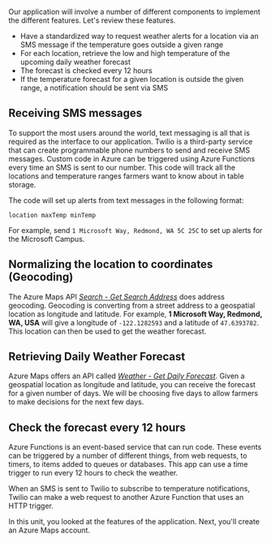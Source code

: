 Our application will involve a number of different components to implement the different features. Let's review these features.

- Have a standardized way to request weather alerts for a location via an SMS message if the temperature goes outside a given range
- For each location, retrieve the low and high temperature of the upcoming daily weather forecast
- The forecast is checked every 12 hours
- If the temperature forecast for a given location is outside the given range, a notification should be sent via SMS

## Receiving SMS messages

To support the most users around the world, text messaging is all that is required as the interface to our application. Twilio is a third-party service that can create programmable phone numbers to send and receive SMS messages. Custom code in Azure can be triggered using Azure Functions every time an SMS is sent to our number. This code will track all the locations and temperature ranges farmers want to know about in table storage.

The code will set up alerts from text messages in the following format:

```output
location maxTemp minTemp
```

For example, send `1 Microsoft Way, Redmond, WA 5C 25C` to set up alerts for the Microsoft Campus.

## Normalizing the location to coordinates (Geocoding)

The Azure Maps API [*Search - Get Search Address*](https://docs.microsoft.com/rest/api/maps/search/getsearchaddress) does address geocoding. Geocoding is converting from a street address to a geospatial location as longitude and latitude. For example, **1 Microsoft Way, Redmond, WA, USA** will give a longitude of `-122.1282593` and a latitude of `47.6393782`. This location can then be used to get the weather forecast.

## Retrieving Daily Weather Forecast

Azure Maps offers an API called [*Weather - Get Daily Forecast*](https://docs.microsoft.com/rest/api/maps/weather/getdailyforecastpreview).  Given a geospatial location as longitude and latitude, you can receive the forecast for a given number of days. We will be choosing five days to allow farmers to make decisions for the next few days.

## Check the forecast every 12 hours

Azure Functions is an event-based service that can run code. These events can be triggered by a number of different things, from web requests, to timers, to items added to queues or databases. This app can use a time trigger to run every 12 hours to check the weather.

When an SMS is sent to Twilio to subscribe to temperature notifications, Twilio can make a web request to another Azure Function that uses an HTTP trigger.

In this unit, you looked at the features of the application. Next, you'll create an Azure Maps account.
